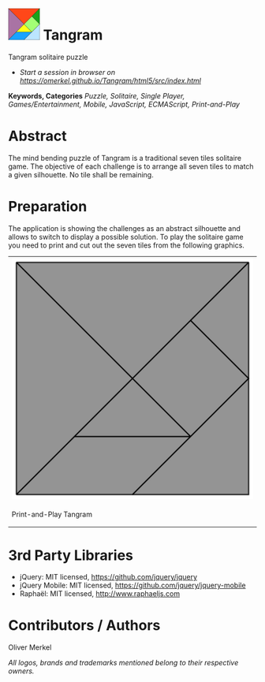 <img alt="tangram icon" width="64" src="html5/src/img/icons/tangram64.png" /> Tangram
=============

Tangram solitaire puzzle

* <em>Start a session in browser on https://omerkel.github.io/Tangram/html5/src/index.html </em>

__Keywords, Categories__ _Puzzle, Solitaire, Single Player, Games/Entertainment, Mobile, JavaScript, ECMAScript, Print-and-Play_

# Abstract

The mind bending puzzle of Tangram is a traditional seven tiles solitaire game. The objective of each challenge is
to arrange all seven tiles to match a given silhouette. No tile shall be remaining.

# Preparation

The application is showing the challenges as an abstract silhouette and allows to switch to display a possible solution.
To play the solitaire game you need to print and cut out the seven tiles from the following graphics.

<table>
  <tr>
    <td>
<img alt="Print-and-Play Tangram" src="https://raw.githubusercontent.com/OMerkel/Tangram/master/res/tangram-0001-square.svg?sanitize=true" />
    </td>
  </tr>
  <tr>
    <td>
      <p>Print-and-Play Tangram</p>
    </td>
  </tr>
</table>

  
# 3rd Party Libraries

* jQuery: MIT licensed, https://github.com/jquery/jquery
* jQuery Mobile: MIT licensed, https://github.com/jquery/jquery-mobile
* Raphaël: MIT licensed, http://www.raphaeljs.com

# Contributors / Authors

Oliver Merkel

_All logos, brands and trademarks mentioned belong to their respective owners._
